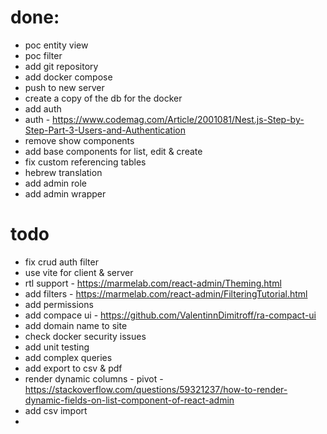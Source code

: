 # done:
* poc entity view
* poc filter
* add git repository
* add docker compose
* push to new server
* create a copy of the db for the docker
* add auth
* auth - https://www.codemag.com/Article/2001081/Nest.js-Step-by-Step-Part-3-Users-and-Authentication
* remove show components
* add base components for list, edit & create
* fix custom referencing tables
* hebrew translation
* add admin role
* add admin wrapper

# todo
* fix crud auth filter
* use vite for client & server
* rtl support - https://marmelab.com/react-admin/Theming.html
* add filters - https://marmelab.com/react-admin/FilteringTutorial.html
* add permissions
* add compace ui - https://github.com/ValentinnDimitroff/ra-compact-ui
* add domain name to site
* check docker security issues
* add unit testing
* add complex queries
* add export to csv & pdf
* render dynamic columns - pivot - https://stackoverflow.com/questions/59321237/how-to-render-dynamic-fields-on-list-component-of-react-admin
* add csv import
* 